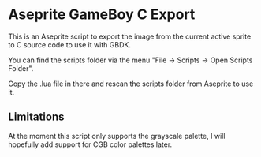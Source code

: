 Aseprite GameBoy C Export
=========================

This is an Aseprite script to export the image from the current active
sprite to C source code to use it with GBDK.

You can find the scripts folder via the menu
"File -> Scripts -> Open Scripts Folder".

Copy the .lua file in there and rescan the scripts folder from Aseprite
to use it.

Limitations
-----------

At the moment this script only supports the grayscale palette, I will
hopefully add support for CGB color palettes later.
